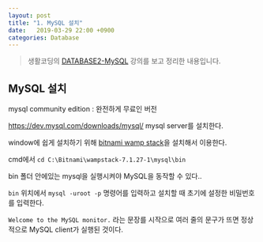 ```yaml
---
layout: post
title: "1. MySQL 설치"
date:   2019-03-29 22:00 +0900
categories: Database
---
```


> 생활코딩의 [DATABASE2-MySQL](https://opentutorials.org/course/3161) 강의를 보고 정리한 내용입니다.

## MySQL 설치

mysql community edition
: 완전하게 무료인 버전

https://dev.mysql.com/downloads/mysql/
mysql server를 설치한다.



window에 쉽게 설치하기 위해
[bitnami wamp stack](https://bitnami.com/stack/wamp)을 설치해서 이용한다.


cmd에서
`cd C:\Bitnami\wampstack-7.1.27-1\mysql\bin`

bin 폴더 안에있는 mysql을 실행시켜야 MySQL을 동작할 수 있다..

`bin` 위치에서 `mysql -uroot -p` 명령어를 입력하고
설치할 때 초기에 설정한 비밀번호를 입력한다.

`Welcome to the MySQL monitor.`
라는 문장를 시작으로 여러 줄의 문구가 뜨면 정상적으로 MySQL client가 실행된 것이다. 
